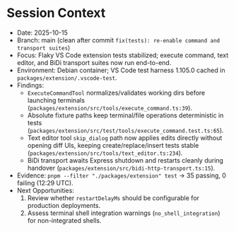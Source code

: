 # Session Context

- Date: 2025-10-15
- Branch: main (clean after commit `fix(tests): re-enable command and transport suites`)
- Focus: Flaky VS Code extension tests stabilized; execute command, text editor, and BiDi transport suites now run end-to-end.
- Environment: Debian container; VS Code test harness 1.105.0 cached in `packages/extension/.vscode-test`.
- Findings:
  - `ExecuteCommandTool` normalizes/validates working dirs before launching terminals (`packages/extension/src/tools/execute_command.ts:39`).
  - Absolute fixture paths keep terminal/file operations deterministic in tests (`packages/extension/src/test/tools/execute_command.test.ts:65`).
  - Text editor tool `skip_dialog` path now applies edits directly without opening diff UIs, keeping create/replace/insert tests stable (`packages/extension/src/tools/text_editor.ts:234`).
  - BiDi transport awaits Express shutdown and restarts cleanly during handover (`packages/extension/src/bidi-http-transport.ts:15`).
- Evidence: `pnpm --filter "./packages/extension" test` → 35 passing, 0 failing (12:29 UTC).
- Next Opportunities:
  1. Review whether `restartDelayMs` should be configurable for production deployments.
  2. Assess terminal shell integration warnings (`no_shell_integration`) for non-integrated shells.
